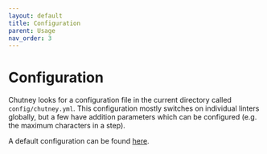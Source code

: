 ```yaml
---
layout: default
title: Configuration
parent: Usage
nav_order: 3
---
```


# Configuration

Chutney looks for a configuration file in the current directory called `config/chutney.yml`. This configuration mostly switches on individual linters globally, but a few have addition parameters which can be configured (e.g. the maximum characters in a step).

A default configuration can be found [here](https://github.com/BillyRuffian/chutney/blob/master/config/chutney.yml).
